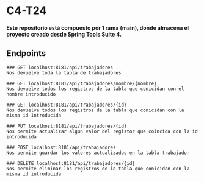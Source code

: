 # C4-T24

#### Este repositorio está compuesto por 1 rama (main), donde almacena el proyecto creado desde Spring Tools Suite 4.

## Endpoints
```
### GET localhost:8181/api/trabajadores
Nos devuelve toda la tabla de trabajadores

### GET localhost:8181/api/trabajadores/nombre/{nombre}
Nos devuelve todos los registros de la tabla que conicidan con el nombre introducido

### GET localhost:8181/api/trabajadores/{id}
Nos devuelve todos los registros de la tabla que conicidan con la misma id introducida

### PUT localhost:8181/api/trabajadores/{id}
Nos permite actualizar algun valor del registor que coincida con la id introducida

### POST localhost:8181/api/trabajadores
Nos permite guardar los valores actualizados en la tabla trabajador

### DELETE localhost:8181/api/trabajadores/{id}
Nos permite eliminar los registros de la tabla que conicidan con la misma id introducida
```
